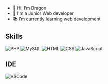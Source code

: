 - 👋 Hi, I’m Dragon
- 💼 I'm a Junior Web developer
- 📚 I’m currently learning web development

## Skills

![PHP](https://img.shields.io/static/v1?label=PHP&style=plastic&logo=php&color=informational&message=Junior)
![MySQL](https://img.shields.io/static/v1?label=MySQL&style=plastic&logo=mysql&color=informational&message=Junior)
![HTML](https://img.shields.io/static/v1?label=HTML&style=plastic&logo=html5&color=yellow&message=Middle)
![CSS](https://img.shields.io/static/v1?label=CSS&style=plastic&logo=css3&color=yellow&message=Middle)
![JavaScript](https://img.shields.io/static/v1?label=JavaScript&style=plastic&logo=javascript&color=yellow&message=Middle)

## IDE
![VSCode](https://img.shields.io/static/v1?label=VSCode&style=plastic&logo=visualstudiocode&color=informational&message=Microsoft)
